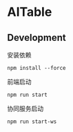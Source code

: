 # AITable

## Development

安装依赖

```
npm install --force
```

前端启动

```
npm run start
```

协同服务启动

```
npm run start-ws
```
